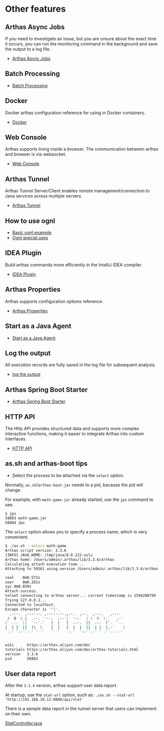 # Other features

## Arthas Async Jobs

If you need to investigate an issue, but you are unsure about the exact time it occurs, you can run the monitoring command in the background and save the output to a log file.

- [Arthas Async Jobs](async.md)

## Batch Processing

- [Batch Processing](batch-support.md)

## Docker

Docker arthas configuration reference for using in Docker containers.

- [Docker](docker.md)

## Web Console

Arthas supports living inside a browser. The communication between arthas and browser is via websocket.

- [Web Console](web-console.md)

## Arthas Tunnel

Arthas Tunnel Server/Client enables remote management/connection to Java services across multiple servers.

- [Arthas Tunnel](tunnel.md)

## How to use ognl

- [Basic ognl example](https://github.com/alibaba/arthas/issues/11)
- [Ognl special uses](https://github.com/alibaba/arthas/issues/71)

## IDEA Plugin

Build arthas commands more efficiently in the IntelliJ IDEA compiler.

- [IDEA Plugin](idea-plugin.md)

## Arthas Properties

Arthas supports configuration options reference.

- [Arthas Properties](arthas-properties.md)

## Start as a Java Agent

- [Start as a Java Agent](agent.md)

## Log the output

All execution records are fully saved in the log file for subsequent analysis.

- [log the output](save-log.md)

## Arthas Spring Boot Starter

- [Arthas Spring Boot Starter](spring-boot-starter.md)

## HTTP API

The Http API provides structured data and supports more complex interactive functions, making it easier to integrate Arthas into custom interfaces.

- [HTTP API](http-api.md)

## as.sh and arthas-boot tips

- Select the process to be attached via the `select` option.

Normally, `as.sh`/`arthas-boot.jar` needs to a pid, bacause the pid will change.

For example, with `math-game.jar` already started, use the `jps` command to see.

```bash
$ jps
58883 math-game.jar
58884 Jps
```

The `select` option allows you to specify a process name, which is very convenient.

```bash
$ ./as.sh --select math-game
Arthas script version: 3.3.6
[INFO] JAVA_HOME: /tmp/java/8.0.222-zulu
Arthas home: /Users/admin/.arthas/lib/3.3.6/arthas
Calculating attach execution time...
Attaching to 59161 using version /Users/admin/.arthas/lib/3.3.6/arthas...

real	0m0.572s
user	0m0.281s
sys	0m0.039s
Attach success.
telnet connecting to arthas server... current timestamp is 1594280799
Trying 127.0.0.1...
Connected to localhost.
Escape character is '^]'.
  ,---.  ,------. ,--------.,--.  ,--.  ,---.   ,---.
 /  O  \ |  .--. ''--.  .--'|  '--'  | /  O  \ '   .-'
|  .-.  ||  '--'.'   |  |   |  .--.  ||  .-.  |`.  `-.
|  | |  ||  |\  \    |  |   |  |  |  ||  | |  |.-'    |
`--' `--'`--' '--'   `--'   `--'  `--'`--' `--'`-----'


wiki      https://arthas.aliyun.com/doc
tutorials https://arthas.aliyun.com/doc/arthas-tutorials.html
version   3.3.6
pid       58883
```

## User data report

After the `3.1.4` version, arthas support user data report.

At startup, use the `stat-url` option, such as: `./as.sh --stat-url 'http://192.168.10.11:8080/api/stat'`

There is a sample data report in the tunnel server that users can implement on their own.

[StatController.java](https://github.com/alibaba/arthas/blob/master/tunnel-server/src/main/java/com/alibaba/arthas/tunnel/server/app/web/StatController.java)
